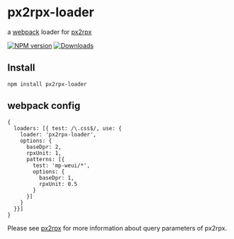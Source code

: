 # px2rpx-loader

a [webpack](http://webpack.github.io/) loader for [px2rpx](https://github.com/aOrz/px2rpx)

[![NPM version][npm-image]][npm-url]
[![Downloads][downloads-image]][downloads-url]

[npm-image]: https://img.shields.io/npm/v/px2rpx-loader.svg
[npm-url]: https://npmjs.org/package/px2rpx-loader
[travis-image]: https://img.shields.io/travis/Jinjiang/px2rpx-loader.svg
[travis-url]: https://travis-ci.org/Jinjiang/px2rpx-loader
[downloads-image]: http://img.shields.io/npm/dm/px2rpx-loader.svg
[downloads-url]: https://npmjs.org/package/px2rpx-loader

## Install

`npm install px2rpx-loader`

## webpack config

```
{
  loaders: [{ test: /\.css$/, use: {
    loader: 'px2rpx-loader',
    options: {
      baseDpr: 2,
      rpxUnit: 1,
      patterns: [{
        test: 'mp-weui/*',
        options: {
          baseDpr: 1,
          rpxUnit: 0.5
        }
      }]
    }
  }}]
}
```

Please see [px2rpx](https://github.com/aOrz/px2rpx) for more information about query parameters of px2rpx.
